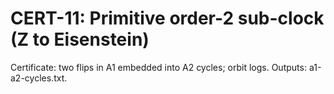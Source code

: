 # CERT-11: Primitive order-2 sub-clock (Z to Eisenstein)

Certificate: two flips in A1 embedded into A2 cycles; orbit logs. Outputs: a1-a2-cycles.txt.
